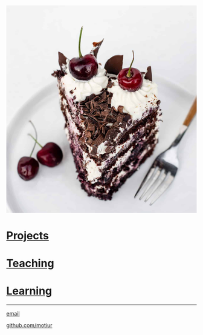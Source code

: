 ![Cake](/cake.jpg)
# [Projects](/projects)
# [Teaching](/teaching)
# [Learning](/learning)

* * *

[email](mailto:motiur.rahamn0@gmail.com)

[github.com/motiur](https://github.com/motiur)
